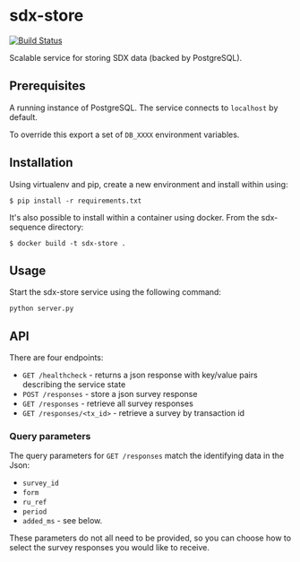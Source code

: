 # sdx-store

[![Build Status](https://travis-ci.org/ONSdigital/sdx-store.svg?branch=master)](https://travis-ci.org/ONSdigital/sdx-store)

Scalable service for storing SDX data (backed by PostgreSQL).

## Prerequisites

A running instance of PostgreSQL. The service connects to `localhost` by default.

To override this export a set of `DB_XXXX` environment variables.

## Installation

Using virtualenv and pip, create a new environment and install within using:

    $ pip install -r requirements.txt

It's also possible to install within a container using docker. From the sdx-sequence directory:

    $ docker build -t sdx-store .

## Usage

Start the sdx-store service using the following command:

    python server.py

## API

There are four endpoints:
 * `GET /healthcheck` - returns a json response with key/value pairs describing the service state
 * `POST /responses` - store a json survey response
 * `GET /responses` - retrieve all survey responses
 * `GET /responses/<tx_id>` - retrieve a survey by transaction id

### Query parameters

The query parameters for `GET /responses` match the identifying data in the Json:
 * `survey_id`
 * `form`
 * `ru_ref`
 * `period`
 * `added_ms` - see below.

 These parameters do not all need to be provided, so you can choose how to select the survey responses you would like to receive.
